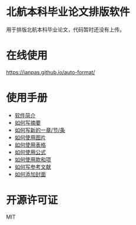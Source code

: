 # 北航本科毕业论文排版软件

用于排版北航本科毕业论文，代码暂时还没有上传。

# 在线使用

https://ianpas.github.io/auto-format/

# 使用手册

* [软件简介](https://github.com/ianpas/auto-format/issues/8)
* [如何写摘要](https://github.com/ianpas/auto-format/issues/1)
* [如何写新的一章/节/条](https://github.com/ianpas/auto-format/issues/2)
* [如何使用图片](https://github.com/ianpas/auto-format/issues/3)
* [如何使用表格](https://github.com/ianpas/auto-format/issues/4)
* [如何使用公式](https://github.com/ianpas/auto-format/issues/5)
* [如何使用款和项](https://github.com/ianpas/auto-format/issues/6)
* [如何写参考文献](https://github.com/ianpas/auto-format/issues/7)
* [如何添加封面](https://github.com/ianpas/auto-format/issues/10)

# 开源许可证
MIT
